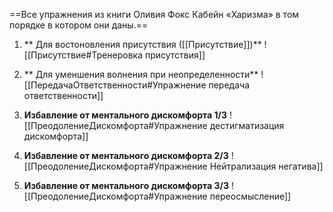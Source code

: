 


==Все упражнения из книги Оливия Фокс Кабейн «Харизма» в том порядке в котором они даны.==
1. ** Для востоновления присутствия ([[Присутствие]])**
    ![[Присутствие#Тренеровка присутствия]]<br/>
   

3. ** Для уменшения волнения при неопределенности**
   ![[ПередачаОтветственности#Упражнение передача ответственности]]
   
4. **Избавление от ментального дискомфорта 1/3** ![[ПреодолениеДискомфорта#Упражнение дестигматизация дискомфорта]]
5. **Избавление от ментального дискомфорта 2/3** ![[ПреодолениеДискомфорта#Упражнение Нейтрализация негатива]]
6.  **Избавление от ментального дискомфорта 3/3** ![[ПреодолениеДискомфорта#Упражнение переосмысление]]

   